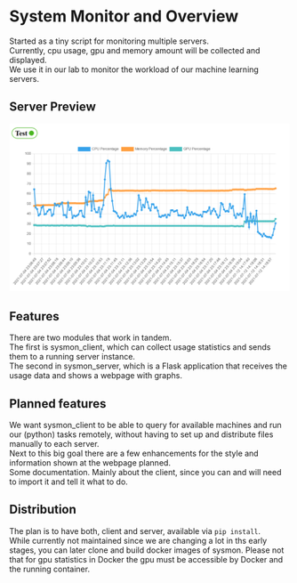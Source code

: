 # System Monitor and Overview
 
Started as a tiny script for monitoring multiple servers.  
Currently, cpu usage, gpu and memory amount will be collected and displayed.  
We use it in our lab to monitor the workload of our machine learning servers.

## Server Preview

![Sysmon preview](img/preview.png)

## Features

There are two modules that work in tandem.  
The first is sysmon_client, which can collect usage statistics and sends them to a running server instance.  
The second in sysmon_server, which is a Flask application that receives the usage data and shows a webpage with graphs.

## Planned features

We want sysmon_client to be able to query for available machines and run our (python) tasks remotely, without having to set up and distribute files manually to each server.  
Next to this big goal there are a few enhancements for the style and information shown at the webpage planned.  
Some documentation. Mainly about the client, since you can and will need to import it and tell it what to do.

## Distribution

The plan is to have both, client and server, available via `pip install`.  
While currently not maintained since we are changing a lot in ths early stages, you can later clone and build docker images of sysmon. Please not that for gpu statistics in Docker the gpu must be accessible by Docker and the running container.